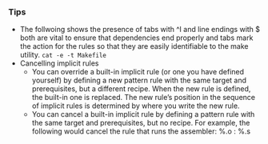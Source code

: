 ### Tips
- The follwoing shows the presence of tabs with ^I and  line endings with $ both are vital to ensure that dependencies 
end properly and tabs mark the action for the rules so that they are easily identifiable to the make utility.
`cat -e -t Makefile`
- Cancelling implicit rules
    - You can override a built-in implicit rule (or one you have defined yourself) by defining a new pattern rule with the same target and prerequisites, but a different recipe. When the new rule is defined, the built-in one is replaced. The new rule’s position in the sequence of implicit rules is determined by where you write the new rule.
    - You can cancel a built-in implicit rule by defining a pattern rule with the same target and prerequisites, but no recipe. For example, the following would cancel the rule that runs the assembler:  %.o : %.s

